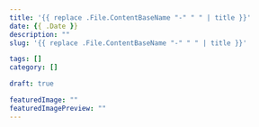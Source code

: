 ```yaml
---
title: '{{ replace .File.ContentBaseName "-" " " | title }}'
date: {{ .Date }}
description: ""
slug: '{{ replace .File.ContentBaseName "-" " " | title }}'

tags: []
category: []

draft: true

featuredImage: ""
featuredImagePreview: ""
---
```


<!--more-->